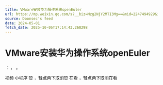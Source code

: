 ```yaml
---
title: VMware安装华为操作系统openEuler
url: https://mp.weixin.qq.com/s?__biz=Mzg2NjY2MTI3Mg==&mid=2247494929&idx=1&sn=1f2f7aad05ae5a9cc1017d9c88ba4a42
source: Doonsec's feed
date: 2024-05-01
fetch_date: 2025-10-06T17:14:43.268298
---
```


# VMware安装华为操作系统openEuler

：
，
。

视频
小程序
赞
，轻点两下取消赞
在看
，轻点两下取消在看